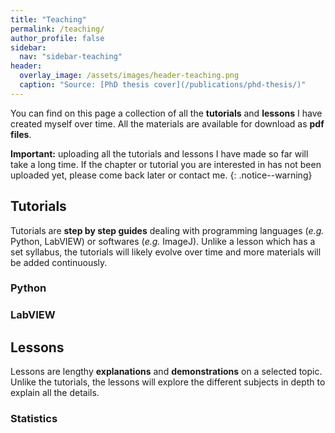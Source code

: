 ```yaml
---
title: "Teaching"
permalink: /teaching/
author_profile: false
sidebar:
  nav: "sidebar-teaching"
header:
  overlay_image: /assets/images/header-teaching.png
  caption: "Source: [PhD thesis cover](/publications/phd-thesis/)"
---
```


You can find on this page a collection of all the <b>tutorials</b> and <b>lessons</b> I have
created myself over time. All the materials are available for download as <b>pdf files</b>.

<b>Important:</b> uploading all the tutorials and lessons I have made so far will take a long time.
If the chapter or tutorial you are interested in has not been uploaded yet, please come back later or contact me.
{: .notice--warning}

<h2> Tutorials </h2>

Tutorials are <b>step by step guides</b> dealing with programming languages (<i>e.g.</i> Python, LabVIEW) or softwares (<i>e.g.</i> ImageJ).
Unlike a lesson which has a set syllabus, the tutorials will likely evolve over time and more materials will be added continuously.

<h3 id='teaching-python'> Python </h3>

<h3 id='teaching-labview'> LabVIEW </h3>

<h2> Lessons </h2>

Lessons are lengthy <b>explanations</b> and <b>demonstrations</b> on a selected topic. Unlike the tutorials,
the lessons will explore the different subjects in depth to explain all the details.

<h3 id='teaching-stats'> Statistics </h3>
